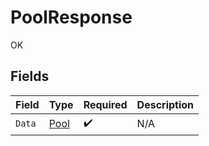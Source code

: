 # PoolResponse

OK


## Fields

| Field                                   | Type                                    | Required                                | Description                             |
| --------------------------------------- | --------------------------------------- | --------------------------------------- | --------------------------------------- |
| `Data`                                  | [Pool](../../Models/Components/Pool.md) | :heavy_check_mark:                      | N/A                                     |